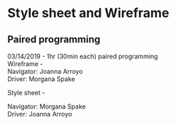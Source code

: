# Style sheet and Wireframe  
## Paired programming  
     
    
03/14/2019 - 1hr (30min each) paired programming  
Wireframe -  
  Navigator: Joanna Arroyo  
  Driver: Morgana Spake  
  
Style sheet -  
  
  Navigator: Morgana Spake  
  Driver: Joanna Arroyo  
